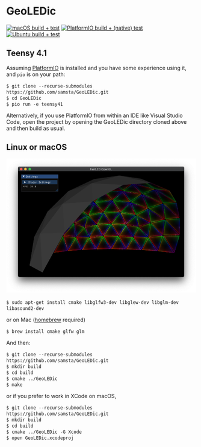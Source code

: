 # GeoLEDic

[![macOS build + test](https://github.com/samsta/GeoLEDic/actions/workflows/macos.yml/badge.svg)](https://github.com/samsta/GeoLEDic/actions/workflows/macos.yml)
[![PlatformIO build + (native) test](https://github.com/samsta/GeoLEDic/actions/workflows/platformio.yml/badge.svg)](https://github.com/samsta/GeoLEDic/actions/workflows/platformio.yml)
[![Ubuntu build + test](https://github.com/samsta/GeoLEDic/actions/workflows/ubuntu.yml/badge.svg)](https://github.com/samsta/GeoLEDic/actions/workflows/ubuntu.yml)


## Teensy 4.1

Assuming [PlatformIO](https://platformio.org/) is installed and you have some experience using it, and `pio` is on your path:

~~~
$ git clone --recurse-submodules https://github.com/samsta/GeoLEDic.git
$ cd GeoLEDic
$ pio run -e teensy41
~~~

Alternatively, if you use PlatformIO from within an IDE like Visual Studio Code, open the project by opening the GeoLEDic directory cloned above and then build as usual.

## Linux or macOS

![GeoLEDic Screenshot](/img/GeoLEDic.png)

~~~
$ sudo apt-get install cmake libglfw3-dev libglew-dev libglm-dev libasound2-dev
~~~

or on Mac ([homebrew](https://brew.sh) required)

~~~
$ brew install cmake glfw glm
~~~


And then:

~~~
$ git clone --recurse-submodules https://github.com/samsta/GeoLEDic.git
$ mkdir build
$ cd build
$ cmake ../GeoLEDic
$ make
~~~

or if you prefer to work in XCode on macOS,

~~~
$ git clone --recurse-submodules https://github.com/samsta/GeoLEDic.git
$ mkdir build
$ cd build
$ cmake ../GeoLEDic -G Xcode
$ open GeoLEDic.xcodeproj
~~~
